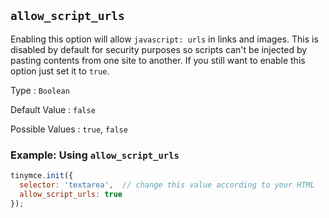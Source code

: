 ## `allow_script_urls`

Enabling this option will allow `javascript: urls` in links and images. This is disabled by default for security purposes so scripts can't be injected by pasting contents from one site to another. If you still want to enable this option just set it to `true`.

Type
: `Boolean`

Default Value
: `false`

Possible Values
: `true`, `false`

### Example: Using `allow_script_urls`

```js
tinymce.init({
  selector: 'textarea',  // change this value according to your HTML
  allow_script_urls: true
});
```
